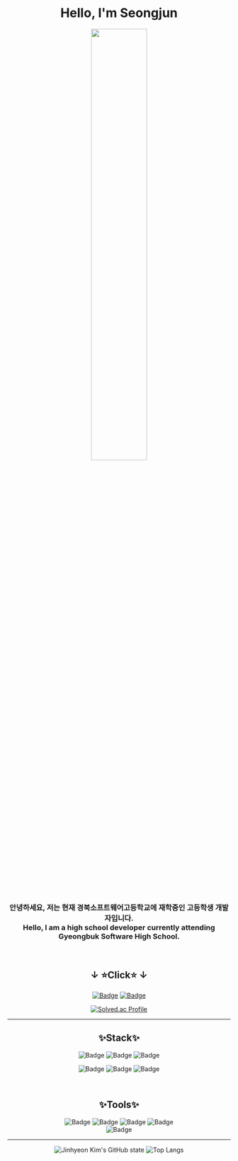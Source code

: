 <div align = "center">

# Hello, I'm Seongjun

<img src="https://github.com/E2are/Seongjun/blob/main/hermetos.posing.gif" width="50%">

### 안녕하세요, 저는 현재 경북소프트웨어고등학교에 재학중인 고등학생 개발자입니다. <br>Hello, I am a high school developer currently attending Gyeongbuk Software High School.
<br>

## ↓ ⭐️Click⭐️ ↓
[![Badge](https://img.shields.io/badge/Notion-000000?style=flat-square&logo=notion&logoColor=white)](https://www.notion.so/3975ca1a1f56464eaad68f3560c34b34)
[![Badge](https://img.shields.io/badge/Discord-5865F2?style=flat-square&logo=discord&logoColor=white)]()
<br>

[![Solved.ac Profile](http://mazassumnida.wtf/api/v2/generate_badge?boj=jujubl0404)](https://solved.ac/jujubl0404/)

---
## ✨Stack✨
![Badge](https://img.shields.io/badge/C-000000?style=flat&logo=C)
![Badge](https://img.shields.io/badge/-C%23-0007a3?logo=Csharp&style=flat)
![Badge](https://img.shields.io/badge/-C++-ff7f00?logo=c%2B%2B&style=flat)
<br>

![Badge](https://img.shields.io/badge/HTML-E34F26?style=flat-square&logo=html5&logoColor=white)
![Badge](https://img.shields.io/badge/CSS-1572B6?style=flat-square&logo=css3&logoColor=white)
![Badge](https://img.shields.io/badge/Javascript-F7DF1E?style=flat-square&logo=javascript&logoColor=white)

<br>

## ✨Tools✨
![Badge](https://img.shields.io/badge/Unity-000000?style=flat-square&logo=Unity&logoColor=white)
![Badge](https://img.shields.io/badge/VsCode-007ACC?style=flat-square&logo=visualstudiocode&logoColor=white)
![Badge](https://img.shields.io/badge/Vs-7A00CC?style=flat-square&logo=visualstudiocode&logoColor=white)
![Badge](https://img.shields.io/badge/Aseprite-ffffff?style=flat-square&logo=Aseprite&logoColor=black)
<br>
![Badge](https://img.shields.io/badge/Blender-ffffff?style=flat-square&logo=Blender&logoColor=orange)

---
![Jinhyeon Kim's GitHub state](https://github-readme-stats.vercel.app/api?username=E2are&show_icons=true&theme=transparent)
![Top Langs](https://github-readme-stats.vercel.app/api/top-langs/?username=E2are&layout=compact&theme=transparent)

</div>
